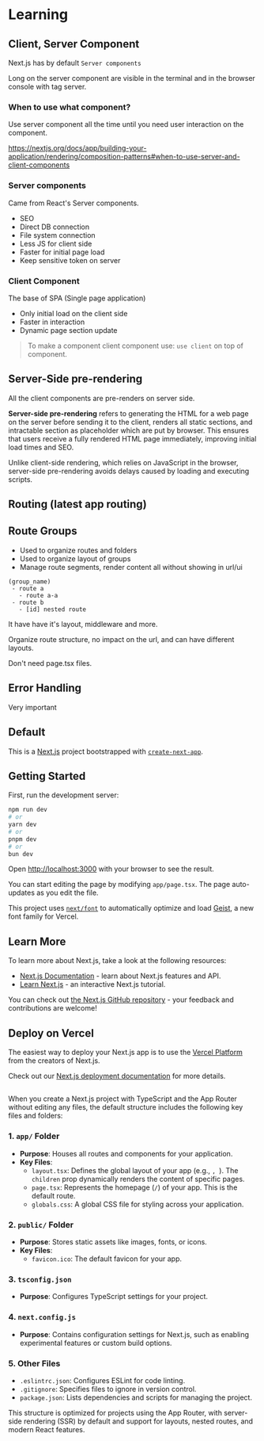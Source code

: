 # Learning

## Client, Server Component

Next.js has by default `Server components`

Long on the server component are visible in the terminal and in the browser console with tag server.

### When to use what component?

Use server component all the time until you need user interaction on the component.

https://nextjs.org/docs/app/building-your-application/rendering/composition-patterns#when-to-use-server-and-client-components

### Server components

Came from React's Server components.

- SEO
- Direct DB connection
- File system connection
- Less JS for client side
- Faster for initial page load
- Keep sensitive token on server

### Client Component

The base of SPA (Single page application)

- Only initial load on the client side
- Faster in interaction
- Dynamic page section update

> To make a component client component use: `use client` on top of component.

## Server-Side pre-rendering

All the client components are pre-renders on server side.

**Server-side pre-rendering** refers to generating the HTML for a web page on the server before sending it to the client, renders all static sections, and intractable section as placeholder which are put by browser. This ensures that users receive a fully rendered HTML page immediately, improving initial load times and SEO.

Unlike client-side rendering, which relies on JavaScript in the browser, server-side pre-rendering avoids delays caused by loading and executing scripts.

## Routing (latest app routing)

## Route Groups

- Used to organize routes and folders
- Used to organize layout of groups
- Manage route segments, render content all without showing in url/ui

```eg
(group_name)
 - route a
   - route a-a
 - route b
   - [id] nested route
```

It have have it's layout, middleware and more.

Organize route structure, no impact on the url, and can have different layouts.

Don't need page.tsx files.

## Error Handling

Very important

## Default

This is a [Next.js](https://nextjs.org) project bootstrapped with [`create-next-app`](https://nextjs.org/docs/app/api-reference/cli/create-next-app).

## Getting Started

First, run the development server:

```bash
npm run dev
# or
yarn dev
# or
pnpm dev
# or
bun dev
```

Open [http://localhost:3000](http://localhost:3000) with your browser to see the result.

You can start editing the page by modifying `app/page.tsx`. The page auto-updates as you edit the file.

This project uses [`next/font`](https://nextjs.org/docs/app/building-your-application/optimizing/fonts) to automatically optimize and load [Geist](https://vercel.com/font), a new font family for Vercel.

## Learn More

To learn more about Next.js, take a look at the following resources:

- [Next.js Documentation](https://nextjs.org/docs) - learn about Next.js features and API.
- [Learn Next.js](https://nextjs.org/learn) - an interactive Next.js tutorial.

You can check out [the Next.js GitHub repository](https://github.com/vercel/next.js) - your feedback and contributions are welcome!

## Deploy on Vercel

The easiest way to deploy your Next.js app is to use the [Vercel Platform](https://vercel.com/new?utm_medium=default-template&filter=next.js&utm_source=create-next-app&utm_campaign=create-next-app-readme) from the creators of Next.js.

Check out our [Next.js deployment documentation](https://nextjs.org/docs/app/building-your-application/deploying) for more details.

##

When you create a Next.js project with TypeScript and the App Router without editing any files, the default structure includes the following key files and folders:

### **1. `app/` Folder**

- **Purpose**: Houses all routes and components for your application.
- **Key Files**:
  - `layout.tsx`: Defines the global layout of your app (e.g., `, `). The `children` prop dynamically renders the content of specific pages.
  - `page.tsx`: Represents the homepage (`/`) of your app. This is the default route.
  - `globals.css`: A global CSS file for styling across your application.

### **2. `public/` Folder**

- **Purpose**: Stores static assets like images, fonts, or icons.
- **Key Files**:
  - `favicon.ico`: The default favicon for your app.

### **3. `tsconfig.json`**

- **Purpose**: Configures TypeScript settings for your project.

### **4. `next.config.js`**

- **Purpose**: Contains configuration settings for Next.js, such as enabling experimental features or custom build options.

### **5. Other Files**

- `.eslintrc.json`: Configures ESLint for code linting.
- `.gitignore`: Specifies files to ignore in version control.
- `package.json`: Lists dependencies and scripts for managing the project.

This structure is optimized for projects using the App Router, with server-side rendering (SSR) by default and support for layouts, nested routes, and modern React features.
